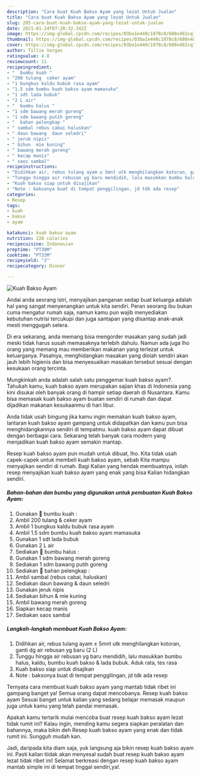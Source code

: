 ```yaml
---
description: "Cara buat Kuah Bakso Ayam yang lezat Untuk Jualan"
title: "Cara buat Kuah Bakso Ayam yang lezat Untuk Jualan"
slug: 205-cara-buat-kuah-bakso-ayam-yang-lezat-untuk-jualan
date: 2021-01-24T07:20:32.342Z
image: https://img-global.cpcdn.com/recipes/03ba1e440c1078c8/680x482cq70/kuah-bakso-ayam-foto-resep-utama.jpg
thumbnail: https://img-global.cpcdn.com/recipes/03ba1e440c1078c8/680x482cq70/kuah-bakso-ayam-foto-resep-utama.jpg
cover: https://img-global.cpcdn.com/recipes/03ba1e440c1078c8/680x482cq70/kuah-bakso-ayam-foto-resep-utama.jpg
author: Tillie Vargas
ratingvalue: 4.8
reviewcount: 11
recipeingredient:
- "  bumbu kuah "
- "200 tulang  ceker ayam"
- "1 bungkus kaldu bubuk rasa ayam"
- "1.5 sdm bumbu kuah bakso ayam mamasuka"
- "1 sdt lada bubuk"
- "2 L air"
- "  bumbu halus "
- "1 sdm bawang merah goreng"
- "1 sdm bawang putih goreng"
- "  bahan pelengkap "
- " sambal rebus cabai haluskan"
- " daun bawang  daun seledri"
- " jeruk nipis"
- " bihun  mie kuning"
- " bawang merah goreng"
- " kecap manis"
- " saos sambal"
recipeinstructions:
- "Didihkan air, rebus tulang ayam ± 5mnt utk menghilangkan kotoran, ganti dg air rebusan yg baru (2 L)"
- "Tunggu hingga air rebusan yg baru mendidih, lalu masukkan bumbu halus, kaldu, bumbu kuah bakso &amp; lada bubuk. Aduk rata, tes rasa"
- "Kuah bakso siap untuk disajikan"
- "Note : baksonya buat di tempat penggilingan, jd tdk ada resep"
categories:
- Resep
tags:
- kuah
- bakso
- ayam

katakunci: kuah bakso ayam 
nutrition: 228 calories
recipecuisine: Indonesian
preptime: "PT38M"
cooktime: "PT33M"
recipeyield: "2"
recipecategory: Dinner

---
```



![Kuah Bakso Ayam](https://img-global.cpcdn.com/recipes/03ba1e440c1078c8/680x482cq70/kuah-bakso-ayam-foto-resep-utama.jpg)

Andai anda seorang istri, menyajikan panganan sedap buat keluarga adalah hal yang sangat menyenangkan untuk kita sendiri. Peran seorang ibu bukan cuma mengatur rumah saja, namun kamu pun wajib menyediakan kebutuhan nutrisi tercukupi dan juga santapan yang disantap anak-anak mesti menggugah selera.

Di era  sekarang, anda memang bisa mengorder masakan yang sudah jadi meski tidak harus susah memasaknya terlebih dahulu. Namun ada juga lho orang yang memang mau memberikan makanan yang terlezat untuk keluarganya. Pasalnya, menghidangkan masakan yang diolah sendiri akan jauh lebih higienis dan bisa menyesuaikan masakan tersebut sesuai dengan kesukaan orang tercinta. 



Mungkinkah anda adalah salah satu penggemar kuah bakso ayam?. Tahukah kamu, kuah bakso ayam merupakan sajian khas di Indonesia yang kini disukai oleh banyak orang di hampir setiap daerah di Nusantara. Kamu bisa memasak kuah bakso ayam buatan sendiri di rumah dan dapat dijadikan makanan kesukaanmu di hari libur.

Anda tidak usah bingung jika kamu ingin memakan kuah bakso ayam, lantaran kuah bakso ayam gampang untuk didapatkan dan kamu pun bisa menghidangkannya sendiri di tempatmu. kuah bakso ayam dapat dibuat dengan berbagai cara. Sekarang telah banyak cara modern yang menjadikan kuah bakso ayam semakin mantap.

Resep kuah bakso ayam pun mudah untuk dibuat, lho. Kita tidak usah capek-capek untuk membeli kuah bakso ayam, sebab Kita mampu menyajikan sendiri di rumah. Bagi Kalian yang hendak membuatnya, inilah resep menyajikan kuah bakso ayam yang enak yang bisa Kalian hidangkan sendiri.

<!--inarticleads1-->

##### Bahan-bahan dan bumbu yang digunakan untuk pembuatan Kuah Bakso Ayam:

1. Gunakan  🥥 bumbu kuah :
1. Ambil 200 tulang &amp; ceker ayam
1. Ambil 1 bungkus kaldu bubuk rasa ayam
1. Ambil 1.5 sdm bumbu kuah bakso ayam mamasuka
1. Gunakan 1 sdt lada bubuk
1. Gunakan 2 L air
1. Sediakan  🥥 bumbu halus :
1. Gunakan 1 sdm bawang merah goreng
1. Sediakan 1 sdm bawang putih goreng
1. Sediakan  🥥 bahan pelengkap :
1. Ambil  sambal (rebus cabai, haluskan)
1. Sediakan  daun bawang &amp; daun seledri
1. Gunakan  jeruk nipis
1. Sediakan  bihun &amp; mie kuning
1. Ambil  bawang merah goreng
1. Siapkan  kecap manis
1. Sediakan  saos sambal




<!--inarticleads2-->

##### Langkah-langkah membuat Kuah Bakso Ayam:

1. Didihkan air, rebus tulang ayam ± 5mnt utk menghilangkan kotoran, ganti dg air rebusan yg baru (2 L)
1. Tunggu hingga air rebusan yg baru mendidih, lalu masukkan bumbu halus, kaldu, bumbu kuah bakso &amp; lada bubuk. Aduk rata, tes rasa
1. Kuah bakso siap untuk disajikan
1. Note : baksonya buat di tempat penggilingan, jd tdk ada resep




Ternyata cara membuat kuah bakso ayam yang mantab tidak ribet ini gampang banget ya! Semua orang dapat mencobanya. Resep kuah bakso ayam Sesuai banget untuk kalian yang sedang belajar memasak maupun juga untuk kamu yang telah pandai memasak.

Apakah kamu tertarik mulai mencoba buat resep kuah bakso ayam lezat tidak rumit ini? Kalau ingin, mending kamu segera siapkan peralatan dan bahannya, maka bikin deh Resep kuah bakso ayam yang enak dan tidak rumit ini. Sungguh mudah kan. 

Jadi, daripada kita diam saja, yuk langsung aja bikin resep kuah bakso ayam ini. Pasti kalian tiidak akan menyesal sudah buat resep kuah bakso ayam lezat tidak ribet ini! Selamat berkreasi dengan resep kuah bakso ayam mantab simple ini di tempat tinggal sendiri,ya!.

